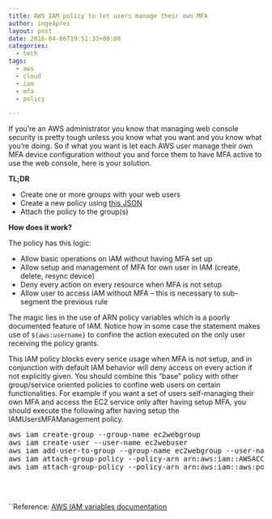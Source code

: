 ```yaml
---
title: AWS IAM policy to let users manage their own MFA
author: inge4pres
layout: post
date: 2016-04-06T19:51:33+00:00
categories:
  - tech
tags:
  - aws
  - cloud
  - iam
  - mfa
  - policy

---
```

If you&#8217;re an AWS administrator you know that managing web console security is pretty tough unless you know what you want and you know what you&#8217;re doing. So if what you want is let each AWS user manage their own MFA device configuration without you and force them to have MFA active to use the web console, here is your solution.

**TL;DR**

  * Create one or more groups with your web users
  * Create a new policy using <a href="https://github.com/inge4pres/blog/blob/master/aws-iam-policy-to-let-users-manage-their-own-mfa/mfa-for-web-users" target="_blank">this JSON</a>
  * Attach the policy to the group(s)

**How does it work?**
  
The policy has this logic:

  * Allow basic operations on IAM without having MFA set up
  * Allow setup and management of MFA for own user in IAM (create, delete, resync device)
  * Deny every action on every resource when MFA is not setup
  * Allow user to access IAM without MFA &#8211; this is necessary to sub-segment the previous rule

The magic lies in the use of ARN policy variables which is a poorly documented feature of IAM. Notice how in some case the statement makes use of `${aws:username}` to confine the action executed on the only user receiving the policy grants.

This IAM policy blocks every serice usage when MFA is not setup, and in conjunction with default IAM behavior will deny access on every action if not explicitly given. You should combine this &#8220;base&#8221; policy with other group/service oriented policies to confine web users on certain functionalities. For example if you want a set of users self-managing their own MFA and access the EC2 service only after having setup MFA, you should execute the following after having setup the IAMUsersMFAManagement policy.

<pre class="theme:sublime-text lang:batch decode:true" title="AWS CLI create EC2 web user">aws iam create-group --group-name ec2webgroup
aws iam create-user --user-name ec2webuser
aws iam add-user-to-group --group-name ec2webgroup --user-name ec2webuser
aws iam attach-group-policy --policy-arn arn:aws:iam::AWSACCOUNTID:policy/IAMUsersMFAManagement --group-name ec2webgroup
aws iam attach-group-policy --policy-arn arn:aws:iam::aws:policy/AmazonEC2FullAccess --group-name ec2webgroup



</pre>

``Reference: [AWS IAM variables documentation][1]

 [1]: http://docs.aws.amazon.com/IAM/latest/UserGuide/reference_policies_variables.html